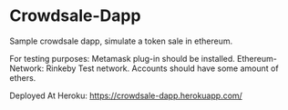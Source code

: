 # Crowdsale-Dapp
Sample crowdsale dapp, simulate a token sale in ethereum.

For testing purposes: 
Metamask plug-in should be installed.
Ethereum-Network: Rinkeby Test network. Accounts should have some amount of ethers.

Deployed At Heroku:
https://crowdsale-dapp.herokuapp.com/

